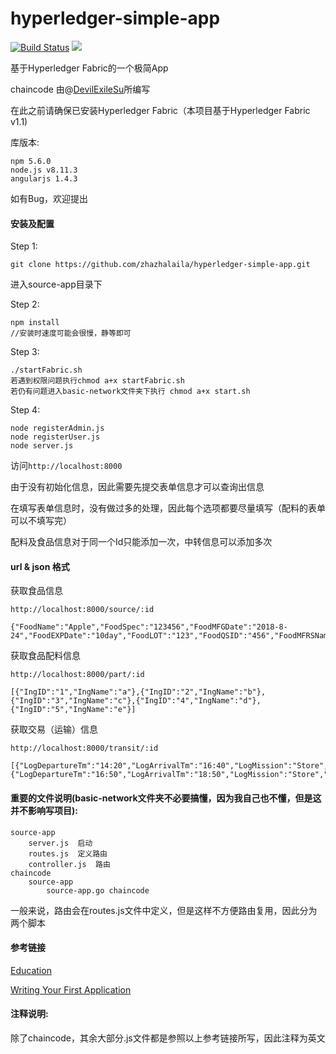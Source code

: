 # hyperledger-simple-app

[![Build Status](https://travis-ci.org/zhazhalaila/hyperledger-simple-app.svg?branch=master)](https://travis-ci.org/zhazhalaila/hyperledger-simple-app) ![](https://img.shields.io/badge/language-javascript-blue.svg)

基于Hyperledger Fabric的一个极简App

chaincode 由@[DevilExileSu](https://github.com/DevilExileSu)所编写

在此之前请确保已安装Hyperledger Fabric（本项目基于Hyperledger Fabric v1.1)

库版本:

  ```
  npm 5.6.0
  node.js v8.11.3
  angularjs 1.4.3
  ```
  
如有Bug，欢迎提出

<h4>安装及配置</h4>

Step 1:
  ```
  git clone https://github.com/zhazhalaila/hyperledger-simple-app.git
  ```
 
进入source-app目录下
  
Step 2:
  ```
  npm install
  //安装时速度可能会很慢，静等即可
  ```
  
Step 3:
  ```
  ./startFabric.sh
  若遇到权限问题执行chmod a+x startFabric.sh
  若仍有问题进入basic-network文件夹下执行 chmod a+x start.sh
  ```

 Step 4:
   ```
   node registerAdmin.js
   node registerUser.js
   node server.js
   ```

访问`http://localhost:8000`

由于没有初始化信息，因此需要先提交表单信息才可以查询出信息

在填写表单信息时，没有做过多的处理，因此每个选项都要尽量填写（配料的表单可以不填写完）

配料及食品信息对于同一个Id只能添加一次，中转信息可以添加多次

<h4>url & json 格式</h4>

获取食品信息

`http://localhost:8000/source/:id`

```
{"FoodName":"Apple","FoodSpec":"123456","FoodMFGDate":"2018-8-24","FoodEXPDate":"10day","FoodLOT":"123","FoodQSID":"456","FoodMFRSName":"lalala","FoodProPrice":"2","FoodProPlace":"zhengzhou"}
```

获取食品配料信息

`http://localhost:8000/part/:id`

 ```
 [{"IngID":"1","IngName":"a"},{"IngID":"2","IngName":"b"},{"IngID":"3","IngName":"c"},{"IngID":"4","IngName":"d"},{"IngID":"5","IngName":"e"}]
 ```
 
 获取交易（运输）信息
 
 `http://localhost:8000/transit/:id`
 
 ```
 [{"LogDepartureTm":"14:20","LogArrivalTm":"16:40","LogMission":"Store","LogDeparturePl":"zhengzhou","LogDest":"wuhan","LogToSeller":"lalala","LogStorageTm":"1day","LogMOT":"truck","LogCopName":"shunfeng","LogCost":"10"},{"LogDepartureTm":"16:50","LogArrivalTm":"18:50","LogMission":"Store","LogDeparturePl":"wuhan","LogDest":"guangzhou","LogToSeller":"lalala","LogStorageTm":"1day","LogMOT":"truck","LogCopName":"shunfeng","LogCost":"10"}]
 ```
 
 <h4>重要的文件说明(basic-network文件夹不必要搞懂，因为我自己也不懂，但是这并不影响写项目):</h4>
 
 ```
 source-app
     server.js  启动
     routes.js  定义路由
     controller.js  路由
 chaincode
     source-app
         source-app.go chaincode
 ```
 
 一般来说，路由会在routes.js文件中定义，但是这样不方便路由复用，因此分为两个脚本
 
<h4>参考链接</h4>

   [Education](https://github.com/hyperledger/education/tree/master/LFS171x)
  
   [Writing Your First Application](https://hyperledger-fabric.readthedocs.io/en/release-1.1/write_first_app.html)
  

<h4>注释说明:</h4>

除了chaincode，其余大部分.js文件都是参照以上参考链接所写，因此注释为英文
